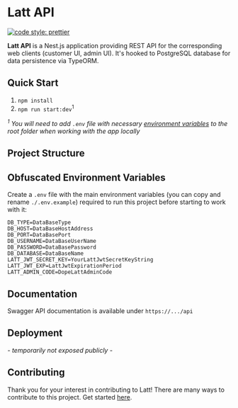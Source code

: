 # Latt API
[![code style: prettier](https://img.shields.io/badge/code_style-prettier-ff69b4.svg?style=flat-square)](https://github.com/prettier/prettier)

**Latt API** is a Nest.js application providing REST API for the corresponding web clients (customer UI, admin UI). It's hooked to PostgreSQL database for data persistence via TypeORM.

## Quick Start

1. `npm install`
1. `npm run start:dev`<sup>1</sup>

_<sup>1</sup> You will need to add `.env` file with necessary [environment variables](#obfuscated-environment-variables) to the root folder when working with the app locally_

## Project Structure

## Obfuscated Environment Variables

Create a `.env` file with the main environment variables (you can copy and rename `./.env.example`) required to run this project before starting to work with it:

```
DB_TYPE=DataBaseType
DB_HOST=DataBaseHostAddress
DB_PORT=DataBasePort
DB_USERNAME=DataBaseUserName
DB_PASSWORD=DataBasePassword
DB_DATABASE=DataBaseName
LATT_JWT_SECRET_KEY=YourLattJwtSecretKeyString
LATT_JWT_EXP=LattJwtExpirationPeriod
LATT_ADMIN_CODE=DopeLattAdminCode
```

## Documentation

Swagger API documentation is available under `https://.../api`

## Deployment

_- temporarily not exposed publicly -_

## Contributing

Thank you for your interest in contributing to Latt! There are many ways to contribute to this project. Get started [here](https://github.com/latt-dev/latt-api/blob/master/.github/CONTRIBUTING.md).

